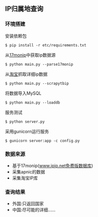 ## IP归属地查询

### 环境搭建 

安装依赖包

    $ pip install -r etc/requirements.txt 

从[17monip](http://www.ipip.net)中获取ip数据源

    $ python main.py --parse17monip

从[淘宝](http://ip.taobao.com)抓取详细ip数据

    $ python main.py --scrapytbip

将数据导入MySQL

    $ python main.py --loaddb

服务测试

    $ python server.py

采用gunicorn运行服务

    $ gunicorn server:app -c config.py

### 数据来源

* 基于17monip(www.ipip.net免费版数据库)
* 采集apnic的数据
* 采集淘宝IP库

### 查询结果

* 外国:只返回国家
* 中国:尽可能的详细......

